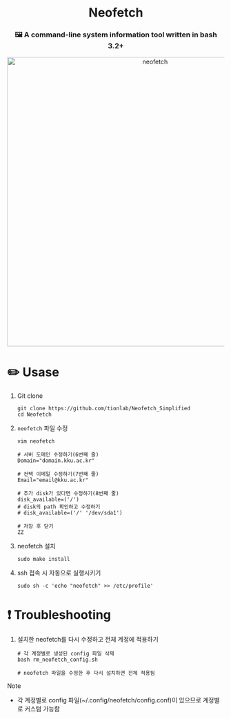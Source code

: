 <div align="center">

# Neofetch

### 🖼️  A command-line system information tool written in bash 3.2+

<img width="670" alt="neofetch" src="https://i.imgur.com/2aibRXK.png" />

</div>

# ✏️ Usase

1. Git clone

    ``` shell
    git clone https://github.com/tionlab/Neofetch_Simplified
    cd Neofetch
    ```

2. `neofetch` 파일 수정

    ``` shell
    vim neofetch
    ```

    ``` shell
    # 서버 도메인 수정하기(6번째 줄)
    Domain="domain.kku.ac.kr"

    # 컨택 이메일 수정하기(7번째 줄)
    Email="email@kku.ac.kr"

    # 추가 disk가 있다면 수정하기(8번째 줄)
    disk_available=('/')
    # disk의 path 확인하고 수정하기
    # disk_available=('/' '/dev/sda1')
    ```

    ``` shell
    # 저장 후 닫기
    ZZ
    ```

3. neofetch 설치

    ``` shell
    sudo make install
    ```

4. ssh 접속 시 자동으로 실행시키기

    ``` shell
    sudo sh -c 'echo "neofetch" >> /etc/profile'
    ```

# ❗️ Troubleshooting

1. 설치한 neofetch를 다시 수정하고 전체 계정에 적용하기

    ``` shell
    # 각 계정별로 생성된 config 파일 삭제
    bash rm_neofetch_config.sh

    # neofetch 파일을 수정한 후 다시 설치하면 전체 적용됨
    ```

> [!Note]
> - 각 계정별로 config 파일(~/.config/neofetch/config.conf)이 있으므로 계정별로 커스텀 가능함
